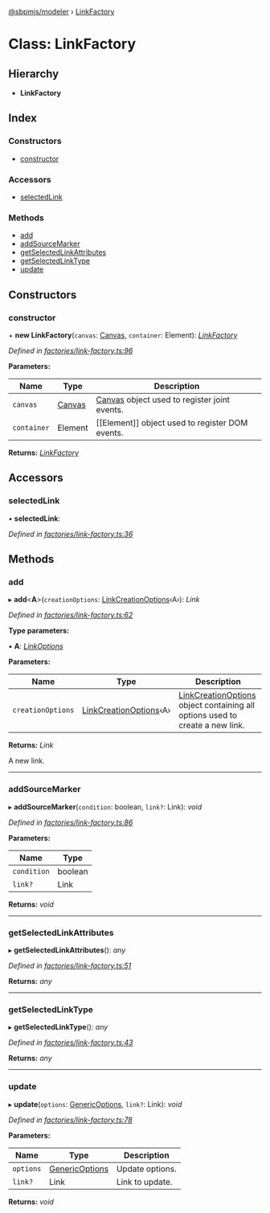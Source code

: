 [@sbpmjs/modeler](../README.md) › [LinkFactory](linkfactory.md)

# Class: LinkFactory

## Hierarchy

* **LinkFactory**

## Index

### Constructors

* [constructor](linkfactory.md#constructor)

### Accessors

* [selectedLink](linkfactory.md#selectedlink)

### Methods

* [add](linkfactory.md#add)
* [addSourceMarker](linkfactory.md#addsourcemarker)
* [getSelectedLinkAttributes](linkfactory.md#getselectedlinkattributes)
* [getSelectedLinkType](linkfactory.md#getselectedlinktype)
* [update](linkfactory.md#update)

## Constructors

###  constructor

\+ **new LinkFactory**(`canvas`: [Canvas](canvas.md), `container`: Element): *[LinkFactory](linkfactory.md)*

*Defined in [factories/link-factory.ts:96](https://github.com/mkolodiy/sbpmjs/blob/6939d2f/packages/sbpm-modeler/lib/factories/link-factory.ts#L96)*

**Parameters:**

Name | Type | Description |
------ | ------ | ------ |
`canvas` | [Canvas](canvas.md) | [Canvas](canvas.md) object used to register joint events. |
`container` | Element | [[Element]] object used to register DOM events.  |

**Returns:** *[LinkFactory](linkfactory.md)*

## Accessors

###  selectedLink

• **selectedLink**:

*Defined in [factories/link-factory.ts:36](https://github.com/mkolodiy/sbpmjs/blob/6939d2f/packages/sbpm-modeler/lib/factories/link-factory.ts#L36)*

## Methods

###  add

▸ **add**<**A**>(`creationOptions`: [LinkCreationOptions](../interfaces/linkcreationoptions.md)‹A›): *Link*

*Defined in [factories/link-factory.ts:62](https://github.com/mkolodiy/sbpmjs/blob/6939d2f/packages/sbpm-modeler/lib/factories/link-factory.ts#L62)*

**Type parameters:**

▪ **A**: *[LinkOptions](../interfaces/linkoptions.md)*

**Parameters:**

Name | Type | Description |
------ | ------ | ------ |
`creationOptions` | [LinkCreationOptions](../interfaces/linkcreationoptions.md)‹A› | [LinkCreationOptions](../interfaces/linkcreationoptions.md) object containing all options used to create a new link. |

**Returns:** *Link*

A new link.

___

###  addSourceMarker

▸ **addSourceMarker**(`condition`: boolean, `link?`: Link): *void*

*Defined in [factories/link-factory.ts:86](https://github.com/mkolodiy/sbpmjs/blob/6939d2f/packages/sbpm-modeler/lib/factories/link-factory.ts#L86)*

**Parameters:**

Name | Type |
------ | ------ |
`condition` | boolean |
`link?` | Link |

**Returns:** *void*

___

###  getSelectedLinkAttributes

▸ **getSelectedLinkAttributes**(): *any*

*Defined in [factories/link-factory.ts:51](https://github.com/mkolodiy/sbpmjs/blob/6939d2f/packages/sbpm-modeler/lib/factories/link-factory.ts#L51)*

**Returns:** *any*

___

###  getSelectedLinkType

▸ **getSelectedLinkType**(): *any*

*Defined in [factories/link-factory.ts:43](https://github.com/mkolodiy/sbpmjs/blob/6939d2f/packages/sbpm-modeler/lib/factories/link-factory.ts#L43)*

**Returns:** *any*

___

###  update

▸ **update**(`options`: [GenericOptions](../interfaces/genericoptions.md), `link?`: Link): *void*

*Defined in [factories/link-factory.ts:78](https://github.com/mkolodiy/sbpmjs/blob/6939d2f/packages/sbpm-modeler/lib/factories/link-factory.ts#L78)*

**Parameters:**

Name | Type | Description |
------ | ------ | ------ |
`options` | [GenericOptions](../interfaces/genericoptions.md) | Update options. |
`link?` | Link | Link to update. |

**Returns:** *void*
